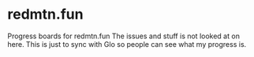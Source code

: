 # redmtn.fun
Progress boards for redmtn.fun
The issues and stuff is not looked at on here. This is just to sync with Glo so people can see what my progress is.
